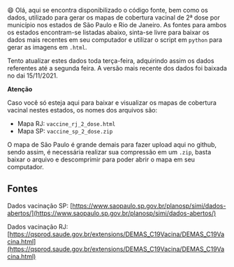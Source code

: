 :smile: Olá, aqui se encontra disponibilizado o código fonte, bem como os dados, utilizado para gerar os mapas de cobertura vacinal de 2ª dose por município nos estados
de São Paulo e Rio de Janeiro. As fontes para ambos os estados encontram-se listadas abaixo, sinta-se livre para baixar os dados mais recentes em seu computador
e utilizar o script em ```python``` para gerar as imagens em ```.html```.

Tento atualizar estes dados toda terça-feira, adquirindo assim os dados referentes até a segunda feira. A versão mais recente dos dados foi baixada no dai 15/11/2021.

**Atenção**

Caso você só esteja aqui para baixar e visualizar os mapas de cobertura vacinal nestes estados, os nomes dos arquivos são:
- Mapa RJ: ```vaccine_rj_2_dose.html```
- Mapa SP: ```vaccine_sp_2_dose.zip```

O mapa de São Paulo é grande demais para fazer upload aqui no github, sendo assim, é necessária realizar sua compressão em um ```.zip```, basta baixar o arquivo e
descomprimir para poder abrir o mapa em seu computador.

## Fontes

Dados vacinação SP: [https://www.saopaulo.sp.gov.br/planosp/simi/dados-abertos/](https://www.saopaulo.sp.gov.br/planosp/simi/dados-abertos/)

Dados vacinação RJ: [https://qsprod.saude.gov.br/extensions/DEMAS_C19Vacina/DEMAS_C19Vacina.html](https://qsprod.saude.gov.br/extensions/DEMAS_C19Vacina/DEMAS_C19Vacina.html)
